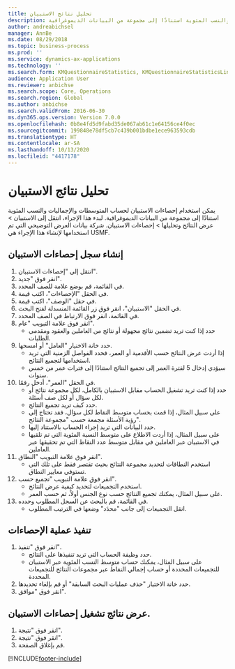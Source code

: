 ```yaml
---
title: تحليل نتائج الاستبيان
description: يمكن استخدام إحصاءات الاستبيان لحساب المتوسطات والإجماليات والنسب المئوية استنادًا إلى مجموعة من البيانات الديموغرافية.
author: andreabichsel
manager: AnnBe
ms.date: 08/29/2018
ms.topic: business-process
ms.prod: ''
ms.service: dynamics-ax-applications
ms.technology: ''
ms.search.form: KMQuestionnaireStatistics, KMQuestionnaireStatisticsLine, HcmLearningWorkspace
audience: Application User
ms.reviewer: anbichse
ms.search.scope: Core, Operations
ms.search.region: Global
ms.author: anbichse
ms.search.validFrom: 2016-06-30
ms.dyn365.ops.version: Version 7.0.0
ms.openlocfilehash: 0b8e4fd5d9fabd35de067ab61c1e64156ce4f0ec
ms.sourcegitcommit: 199848e78df5cb7c439b001bdbe1ece963593cdb
ms.translationtype: HT
ms.contentlocale: ar-SA
ms.lasthandoff: 10/13/2020
ms.locfileid: "4417178"
---
```

# <a name="analyzing-questionnaire-results"></a>تحليل نتائج الاستبيان



يمكن استخدام إحصاءات الاستبيان لحساب المتوسطات والإجماليات والنسب المئوية استنادًا إلى مجموعة من البيانات الديموغرافية. لبدء هذا الإجراء، انتقل إلى الاستبيان > عرض النتائج وتحليلها‬ > إحصاءات الاستبيان‬. شركة بيانات العرض التوضيحي التي تم استخدامها لإنشاء هذا الإجراء هي USMF.


## <a name="create-a-questionnaire-statistics-record"></a>إنشاء سجل إحصاءات الاستبيان‬
1. انتقل إلى "إحصاءات الاستبيان".
2. انقر فوق "جديد".
3. في القائمة، قم بوضع علامة للصف المحدد.
4. في الحقل "الإحصاءات‬"، اكتب قيمة.
5. في حقل "الوصف"، اكتب قيمة.
6. في الحقل "الاستبيان"، انقر فوق زر القائمة المنسدلة لفتح البحث.
7. في القائمة، انقر فوق الارتباط في الصف المحدد.
8. انقر فوق علامة التبويب "عام".
    * حدد إذا كنت تريد تضمين نتائج مجهولة أو نتائج من العاملين والعقود ومقدمي الطلبات.  
9. حدد خانة الاختيار "العامل" أو امسحها.
    * إذا أردت عرض النتائج حسب الأقدمية أو العمر، فحدد الفواصل الزمنية التي تريد استخدامها لتجميع النتائج.  
    * سيؤدي إدخال 5 لفترة العمر إلى تجميع النتائج استنادًا إلى فترات عمر من خمس سنوات.  
10. في الحقل "العمر"، أدخل رقمًا.
    * حدد إذا كنت تريد تشغيل الحساب مقابل الاستبيان بالكامل، لكل مجموعة نتائج أو لكل سؤال أو لكل صف أسئلة.  
    * حدد كيف تريد تجميع النتائج.  
    * على سبيل المثال، إذا قمت بحساب متوسط النقاط لكل سؤال، فقد تحتاج إلى رؤية الأسئلة مجمعة حسب "مجموعة النتائج".  
    * حدد البيانات التي تريد إجراء الحساب بالاستناد إليها.  
    * على سبيل المثال، إذا أردت الاطلاع على متوسط ‏‫النسبة المئوية‬ التي تم تلقيها في الاستبيان عبر العاملين في مقابل متوسط عدد النقاط التي تم تحقيقها عبر العاملين.  
11. انقر فوق علامة التبويب "النطاق".
    * استخدم النطاقات لتحديد مجموعة النتائج بحيث تقتصر فقط على تلك التي تستوفي معايير النطاق.  
12. انقر فوق علامة التبويب "تجميع حسب‬".
    * استخدم التجميعات لتحديد كيفية عرض النتائج.  
    * على سبيل المثال، يمكنك تجميع النتائج حسب نوع الجنس أولاً، ثم حسب العمر.  
13. في القائمة، قم بالبحث عن السجل المطلوب وحدده.
    * انقل التجميعات إلى جانب "محدَد‬" وضعها في الترتيب المطلوب.  

## <a name="execute-the-statistics-calculation"></a>تنفيذ عملية الإحصاءات
1. انقر فوق "تنفيذ".
    * حدد وظيفة الحساب التي تريد تنفيذها على النتائج.  
    * على سبيل المثال، يمكنك حساب متوسط النسب المئوية عبر الاستبيان للتجميعات المحددة أو حساب إجمالي النقاط عبر مجموعات النتائج للتجميعات المحددة.  
2. حدد خانة الاختيار "حذف عمليات البحث السابقة‬" أو قم بإلغاء تحديدها.
3. انقر فوق "موافق".

## <a name="view-the-results-of-the-questionnaire-statistics-run"></a>عرض نتائج تشغيل إحصاءات الاستبيان.
1. انقر فوق "نتيجة".
2. انقر فوق "نتيجة".
3. قم بإغلاق الصفحة.



[!INCLUDE[footer-include](../includes/footer-banner.md)]